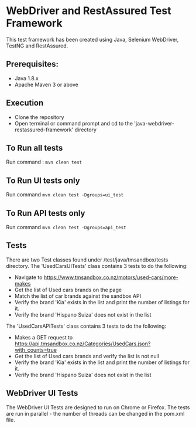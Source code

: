 # WebDriver and RestAssured Test Framework #

This test framework has been created using Java, Selenium WebDriver, TestNG and RestAssured. 

## Prerequisites: ##
   * Java 1.8.x
   * Apache Maven 3 or above
   
## Execution

* Clone the repository
* Open terminal or command prompt and cd to the 'java-webdriver-restassured-framework' directory

## To Run all tests
  Run command : ``mvn clean test``
## To Run UI tests only
  Run command ``mvn clean test -Dgroups=ui_test``
## To Run API tests only
  Run command ``mvn clean test -Dgroups=api_test``
    
## Tests
There are two Test classes found under /test/java/tmsandbox/tests directory. The 'UsedCarsUITests' class contains 3 tests to do the following:
* Navigate to https://www.tmsandbox.co.nz/motors/used-cars/more-makes
* Get the list of Used cars brands on the page
* Match the list of car brands against the sandbox API
* Verify the brand 'Kia' exists in the list and print the number of listings for it.
* Verify the brand 'Hispano Suiza' does not exist in the list

The 'UsedCarsAPITests' class contains 3 tests to do the following:

* Makes a GET request to https://api.tmsandbox.co.nz/Categories/UsedCars.json?with_counts=true
* Get the list of Used cars brands and verify the list is not null
* Verify the brand 'Kia' exists in the list and print the number of listings for it.
* Verify the brand 'Hispano Suiza' does not exist in the list

## WebDriver UI Tests
The WebDriver UI Tests are designed to run on Chrome or Firefox. The tests are run in parallel - the number of threads can be changed in the pom.xml file.


